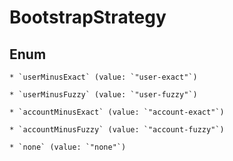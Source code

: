 
# BootstrapStrategy

## Enum


    * `userMinusExact` (value: `"user-exact"`)

    * `userMinusFuzzy` (value: `"user-fuzzy"`)

    * `accountMinusExact` (value: `"account-exact"`)

    * `accountMinusFuzzy` (value: `"account-fuzzy"`)

    * `none` (value: `"none"`)



